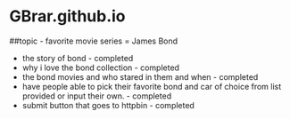 # GBrar.github.io

##topic - favorite movie series = James Bond
* the story of bond - completed
* why i love the bond collection - completed
* the bond movies and who stared in them and when - completed
* have people able to pick their favorite bond and car of choice from list provided or input their own. - completed
* submit button that goes to httpbin - completed

